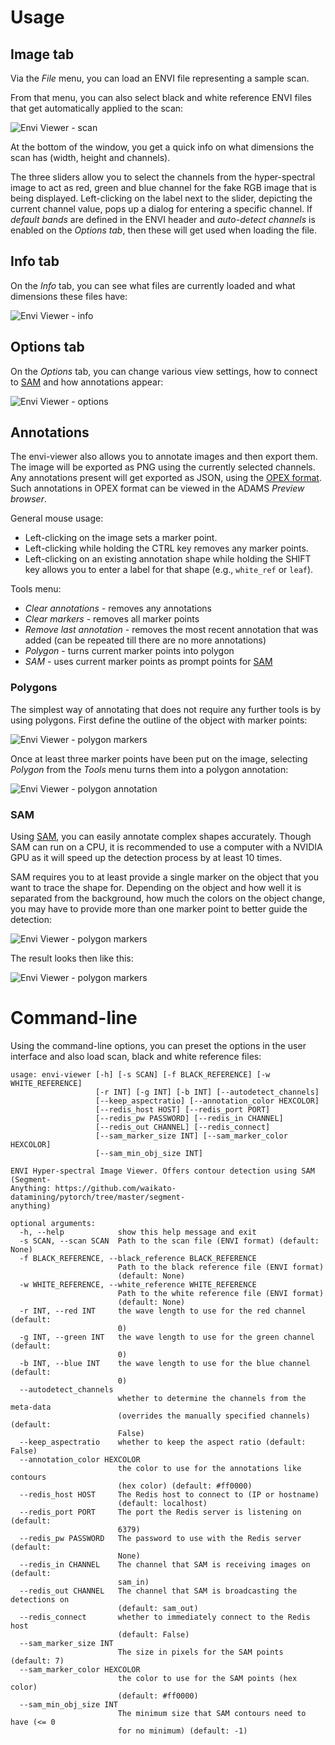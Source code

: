 # Usage

## Image tab

Via the *File* menu, you can load an ENVI file representing a sample scan.

From that menu, you can also select black and white reference ENVI files that
get automatically applied to the scan:

![Envi Viewer - scan](img/envi_viewer-scan.png)

At the bottom of the window, you get a quick info on what dimensions the
scan has (width, height and channels). 

The three sliders allow you to select the channels from the hyper-spectral 
image to act as red, green and blue channel for the fake RGB image that is 
being displayed. Left-clicking on the label next to the slider, depicting
the current channel value, pops up a dialog for entering a specific channel.
If *default bands* are defined in the ENVI header and *auto-detect channels*
is enabled on the *Options tab*, then these will get used when loading the
file.


## Info tab

On the *Info* tab, you can see what files are currently loaded and what 
dimensions these files have:

![Envi Viewer - info](img/envi_viewer-info.png)


## Options tab

On the *Options* tab, you can change various view settings, how to connect
to [SAM](../sam.md) and how annotations appear:

![Envi Viewer - options](img/envi_viewer-options.png)


## Annotations

The envi-viewer also allows you to annotate images and then export them.
The image will be exported as PNG using the currently selected channels.
Any annotations present will get exported as JSON, using the 
[OPEX format](https://github.com/WaikatoLink2020/objdet-predictions-exchange-format). 
Such annotations in OPEX format can be viewed in the ADAMS *Preview browser*.

General mouse usage:

* Left-clicking on the image sets a marker point.
* Left-clicking while holding the CTRL key removes any marker points.
* Left-clicking on an existing annotation shape while holding the SHIFT key
  allows you to enter a label for that shape (e.g., `white_ref` or `leaf`).

Tools menu:

* *Clear annotations* - removes any annotations
* *Clear markers* - removes all marker points
* *Remove last annotation* - removes the most recent annotation that was added 
  (can be repeated till there are no more annotations)
* *Polygon* - turns current marker points into polygon
* *SAM* - uses current marker points as prompt points for [SAM](../sam.md)

### Polygons

The simplest way of annotating that does not require any further tools is by
using polygons. First define the outline of the object with marker points: 

![Envi Viewer - polygon markers](img/envi_viewer-polygon1.png)

Once at least three marker points have been put on the image, selecting 
*Polygon* from the *Tools* menu turns them into a polygon annotation:

![Envi Viewer - polygon annotation](img/envi_viewer-polygon2.png)


### SAM

Using [SAM](../sam.md), you can easily annotate complex shapes accurately.
Though SAM can run on a CPU, it is recommended to use a computer with a
NVIDIA GPU as it will speed up the detection process by at least 10 times.

SAM requires you to at least provide a single marker on the object that you
want to trace the shape for. Depending on the object and how well it is 
separated from the background, how much the colors on the object change, you
may have to provide more than one marker point to better guide the detection:

![Envi Viewer - polygon markers](img/envi_viewer-sam1.png)

The result looks then like this:

![Envi Viewer - polygon markers](img/envi_viewer-sam2.png)


# Command-line

Using the command-line options, you can preset the options in the user interface
and also load scan, black and white reference files:

```
usage: envi-viewer [-h] [-s SCAN] [-f BLACK_REFERENCE] [-w WHITE_REFERENCE]
                   [-r INT] [-g INT] [-b INT] [--autodetect_channels]
                   [--keep_aspectratio] [--annotation_color HEXCOLOR]
                   [--redis_host HOST] [--redis_port PORT]
                   [--redis_pw PASSWORD] [--redis_in CHANNEL]
                   [--redis_out CHANNEL] [--redis_connect]
                   [--sam_marker_size INT] [--sam_marker_color HEXCOLOR]
                   [--sam_min_obj_size INT]

ENVI Hyper-spectral Image Viewer. Offers contour detection using SAM (Segment-
Anything: https://github.com/waikato-datamining/pytorch/tree/master/segment-
anything)

optional arguments:
  -h, --help            show this help message and exit
  -s SCAN, --scan SCAN  Path to the scan file (ENVI format) (default: None)
  -f BLACK_REFERENCE, --black_reference BLACK_REFERENCE
                        Path to the black reference file (ENVI format)
                        (default: None)
  -w WHITE_REFERENCE, --white_reference WHITE_REFERENCE
                        Path to the white reference file (ENVI format)
                        (default: None)
  -r INT, --red INT     the wave length to use for the red channel (default:
                        0)
  -g INT, --green INT   the wave length to use for the green channel (default:
                        0)
  -b INT, --blue INT    the wave length to use for the blue channel (default:
                        0)
  --autodetect_channels
                        whether to determine the channels from the meta-data
                        (overrides the manually specified channels) (default:
                        False)
  --keep_aspectratio    whether to keep the aspect ratio (default: False)
  --annotation_color HEXCOLOR
                        the color to use for the annotations like contours
                        (hex color) (default: #ff0000)
  --redis_host HOST     The Redis host to connect to (IP or hostname)
                        (default: localhost)
  --redis_port PORT     The port the Redis server is listening on (default:
                        6379)
  --redis_pw PASSWORD   The password to use with the Redis server (default:
                        None)
  --redis_in CHANNEL    The channel that SAM is receiving images on (default:
                        sam_in)
  --redis_out CHANNEL   The channel that SAM is broadcasting the detections on
                        (default: sam_out)
  --redis_connect       whether to immediately connect to the Redis host
                        (default: False)
  --sam_marker_size INT
                        The size in pixels for the SAM points (default: 7)
  --sam_marker_color HEXCOLOR
                        the color to use for the SAM points (hex color)
                        (default: #ff0000)
  --sam_min_obj_size INT
                        The minimum size that SAM contours need to have (<= 0
                        for no minimum) (default: -1)
```
